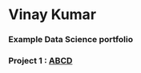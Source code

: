 # Vinay Kumar
### Example Data Science portfolio

### Project 1 : [ABCD](https://onlinedegree.iitm.ac.in/academics.html)
